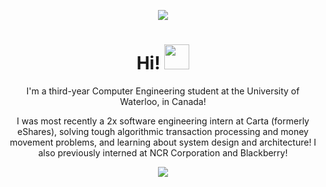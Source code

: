 <html>

 <p align="center"><img src="https://i.imgur.com/bJEDat8.png"/></p>

 <p align="center"><h1 align="center">Hi! <img src="https://media.giphy.com/media/8XaBSsyQaYFxxNqznU/giphy.gif" width="40" height="40"/>
 </h3>
 <p align="center">I'm a third-year Computer Engineering student at the University of Waterloo, in Canada! </p>

 <p align="center">I was most recently a 2x software engineering intern at Carta (formerly eShares), solving tough algorithmic transaction processing and money movement problems, and learning about system design and architecture! I also previously interned at NCR Corporation and Blackberry! 
  
  <p align="center"><a href="https://linkedin.com/in/kaveenk"><img src="https://i.imgur.com/1HtFi4b.png"/></p>
